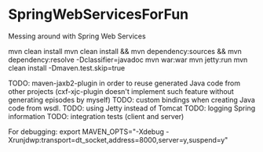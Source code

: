 SpringWebServicesForFun
=======================

Messing around with Spring Web Services

mvn clean install
mvn clean install && mvn dependency:sources && mvn dependency:resolve -Dclassifier=javadoc
mvn war:war
mvn jetty:run
mvn clean install -Dmaven.test.skip=true


TODO: maven-jaxb2-plugin in order to reuse generated Java code from other projects (cxf-xjc-plugin doesn't implement such feature
without generating episodes by myself)
TODO: custom bindings when creating Java code from wsdl.
TODO: using Jetty instead of Tomcat
TODO: logging Spring information
TODO: integration tests (client and server)

For debugging: export MAVEN_OPTS="-Xdebug -Xrunjdwp:transport=dt_socket,address=8000,server=y,suspend=y"
